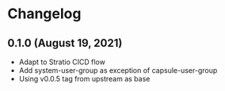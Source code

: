 # Changelog

## 0.1.0 (August 19, 2021)

* Adapt to Stratio CICD flow
* Add system-user-group as exception of capsule-user-group
* Using v0.0.5 tag from upstream as base